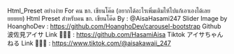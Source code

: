 Html_Preset อย่างง่าย For คน ขก. เขียนโค๊ด (อยากได้อะไรเพิ่มเติมไห้ไปแก้เอาเองได้เลยยยยยย)
Html Preset สำหรับคน ขก. เขียนโค๊ด By : @AisaHasami247
Slider Image by HoanghoDev : https://github.com/HoanghoDev/carousel-bootstrap
Github 波佐見アイサ Link 🔗🔗🔗 : https://github.com/HasamiAisa
Tiktok アイサちゃんねる Link 🔗🔗🔗 : https://www.tiktok.com/@aisakawaii_247
